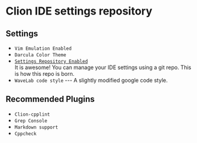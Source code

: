 # Clion IDE settings repository
## Settings 
* `Vim Emulation Enabled`  
* `Darcula Color Theme`   
* [`Settings Repository Enabled`](https://www.jetbrains.com/help/clion/2017.1/sharing-your-ide-settings.html)  
It is awesome! You can manage your IDE settings using a git repo. This is how
this repo is born.  
* `WaveLab code style` --- A slightly modified google code style.   


## Recommended Plugins 
* `Clion-cpplint`  
* `Grep Console`  
* `Markdown support`  
* `Cppcheck`  
